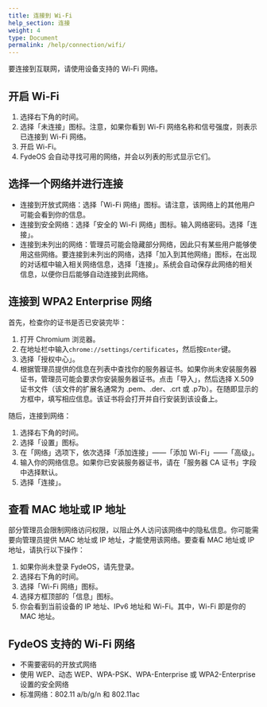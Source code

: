 ```yaml
---
title: 连接到 Wi-Fi
help_section: 连接
weight: 4
type: Document
permalink: /help/connection/wifi/
---
```


要连接到互联网，请使用设备支持的 Wi-Fi 网络。

## 开启 Wi-Fi

1. 选择右下角的时间。
2. 选择「未连接」图标。注意，如果你看到 Wi-Fi 网络名称和信号强度，则表示已连接到 Wi-Fi 网络。
3. 开启 Wi-Fi。
4. FydeOS 会自动寻找可用的网络，并会以列表的形式显示它们。

## 选择一个网络并进行连接

- 连接到开放式网络：选择「Wi-Fi 网络」图标。请注意，该网络上的其他用户可能会看到你的信息。
- 连接到安全网络：选择「安全的 Wi-Fi 网络」图标。输入网络密码。选择「连接」。
- 连接到未列出的网络：管理员可能会隐藏部分网络，因此只有某些用户能够使用这些网络。要连接到未列出的网络，选择「加入到其他网络」图标，在出现的对话框中输入相关网络信息，选择「连接」。系统会自动保存此网络的相关信息，以便你日后能够自动连接到此网络。

## 连接到 WPA2 Enterprise 网络

首先，检查你的证书是否已安装完毕：
1. 打开 Chromium 浏览器。
2. 在地址栏中输入`chrome://settings/certificates`，然后按`Enter`键。
3. 选择「授权中心」。
4. 根据管理员提供的信息在列表中查找你的服务器证书。如果你尚未安装服务器证书，管理员可能会要求你安装服务器证书。点击「导入」，然后选择 X.509 证书文件（该文件的扩展名通常为 .pem、.der、.crt 或 .p7b）。在随即显示的方框中，填写相应信息。该证书将会打开并自行安装到该设备上。

随后，连接到网络：
1. 选择右下角的时间。
2. 选择「设置」图标。
3. 在「网络」选项下，依次选择「添加连接」——「添加 Wi-Fi」——「高级」。
4. 输入你的网络信息。如果你已安装服务器证书，请在「服务器 CA 证书」字段中选择默认。
5. 选择「连接」。

## 查看 MAC 地址或 IP 地址

部分管理员会限制网络访问权限，以阻止外人访问该网络中的隐私信息。你可能需要向管理员提供 MAC 地址或 IP 地址，才能使用该网络。要查看 MAC 地址或 IP 地址，请执行以下操作：

1. 如果你尚未登录 FydeOS，请先登录。
2. 选择右下角的时间。
3. 选择「Wi-Fi 网络」图标。
4. 选择方框顶部的「信息」图标。
5. 你会看到当前设备的 IP 地址、IPv6 地址和 Wi-Fi。其中，Wi-Fi 即是你的 MAC 地址。

## FydeOS 支持的 Wi-Fi 网络

- 不需要密码的开放式网络
- 使用 WEP、动态 WEP、WPA-PSK、WPA-Enterprise 或 WPA2-Enterprise 设置的安全网络
- 标准网络：802.11 a/b/g/n 和 802.11ac

